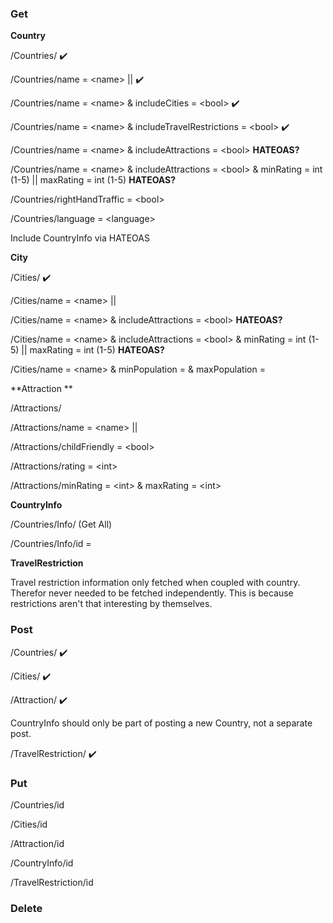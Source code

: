 ### Get

**Country**

/Countries/   :heavy_check_mark:

/Countries/name = \<name> || <id>   :heavy_check_mark:

/Countries/name = \<name> & includeCities = \<bool>  :heavy_check_mark:

/Countries/name = \<name> & includeTravelRestrictions = \<bool> :heavy_check_mark:

/Countries/name = \<name> & includeAttractions = \<bool> **HATEOAS?**

/Countries/name = \<name> & includeAttractions = \<bool> & minRating = int (1-5) || maxRating = int (1-5) **HATEOAS?**

/Countries/rightHandTraffic = \<bool> ​​

/Countries/language = \<language>  ​​

Include CountryInfo via HATEOAS



**City**

/Cities/ :heavy_check_mark:

/Cities/name = \<name> || <id>  

/Cities/name = \<name> & includeAttractions = \<bool> **HATEOAS?**

/Cities/name = \<name> & includeAttractions = \<bool> & minRating = int (1-5) || maxRating = int (1-5) **HATEOAS?**

/Cities/name = \<name> & minPopulation = <int> & maxPopulation = <int>



**Attraction **

/Attractions/

/Attractions/name = \<name> || <id>

/Attractions/childFriendly = \<bool>

/Attractions/rating = \<int> 

/Attractions/minRating = \<int> & maxRating = \<int> 



**CountryInfo** 

/Countries/Info/   (Get All)

/Countries/Info/id = <id>



**TravelRestriction**

Travel restriction information only fetched when coupled with country. Therefor never needed to be fetched independently. This is because restrictions aren't that interesting by themselves.



### Post

/Countries/  :heavy_check_mark:

/Cities/ :heavy_check_mark:

/Attraction/  :heavy_check_mark:

CountryInfo should only be part of posting a new Country, not a separate post.

/TravelRestriction/ :heavy_check_mark:

### Put

/Countries/id

/Cities/id

/Attraction/id  ​​

/CountryInfo/id

/TravelRestriction/id ​​

### Delete


